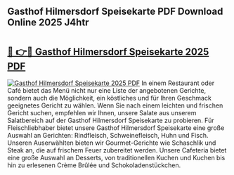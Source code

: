 ## Gasthof Hilmersdorf Speisekarte PDF Download Online 2025 J4htr

# <h2><a href="http://gc844o.nevu.top/?p=Gasthof+Hilmersdorf+Speisekarte">🔗 👉🔴 Gasthof Hilmersdorf Speisekarte 2025 PDF</a></h2>

[![Gasthof Hilmersdorf Speisekarte 2025 PDF](https://i.imgur.com/dBaPXMq.png)](http://gc844o.nevu.top/?p=Gasthof+Hilmersdorf+Speisekarte)
In einem Restaurant oder Café bietet das Menü nicht nur eine Liste der angebotenen Gerichte, sondern auch die Möglichkeit, ein köstliches und für Ihren Geschmack geeignetes Gericht zu wählen. Wenn Sie nach einem leichten und frischen Gericht suchen, empfehlen wir Ihnen, unsere Salate aus unserem Salatbereich auf der Gasthof Hilmersdorf Speisekarte zu probieren. Für Fleischliebhaber bietet unsere Gasthof Hilmersdorf Speisekarte eine große Auswahl an Gerichten: Rindfleisch, Schweinefleisch, Huhn und Fisch. Unseren Auserwählten bieten wir Gourmet-Gerichte wie Schaschlik und Steak an, die auf frischem Feuer zubereitet werden. Unsere Cafeteria bietet eine große Auswahl an Desserts, von traditionellen Kuchen und Kuchen bis hin zu erlesenen Crème Brûlée und Schokoladenstückchen.
